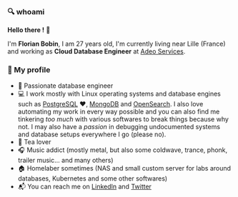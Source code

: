 ### :mag: whoami

**Hello there !** :raising_hand:

I'm **Florian Bobin**, I am 27 years old, I'm currently living near Lille (France) and working as **Cloud Database Engineer** at [Adeo Services](https://www.adeo.com/).

### :rocket: My profile

* :construction_worker: Passionate database engineer
* :computer: I work mostly with Linux operating systems and database engines such as [PostgreSQL](https://www.postgresql.org/) :heart:, [MongoDB](https://www.mongodb.com/) and [OpenSearch](https://opensearch.org/). I also love automating my work in every way possible and you can also find me tinkering *too much* with various softwares to break things because why not. I may also have a *passion* in debugging undocumented systems and database setups everywhere I go (please no).
* :tea: Tea lover
* :headphones: Music addict (mostly metal, but also some coldwave, trance, phonk, trailer music... and many others)
* :house: Homelaber sometimes (NAS and small custom server for labs around databases, Kubernetes and some other softwares)
* :mailbox_with_mail: You can reach me on [LinkedIn](https://www.linkedin.com/in/florian-bobin/) and [Twitter](https://twitter.com/fbn587)

<!--
**f-bn/f-bn** is a ✨ _special_ ✨ repository because its `README.md` (this file) appears on your GitHub profile.

Here are some ideas to get you started:

- 🔭 I’m currently working on ...
- 🌱 I’m currently learning ...
- 👯 I’m looking to collaborate on ...
- 🤔 I’m looking for help with ...
- 💬 Ask me about ...
- 📫 How to reach me: ...
- 😄 Pronouns: ...
- ⚡ Fun fact: ...
-->
